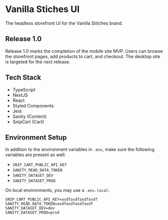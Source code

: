 # Vanilla Stiches UI

The headless storefront UI for the Vanilla Stitches brand.

## Release 1.0

Release 1.0 marks the completion of the mobile site MVP. Users can browse the storefront pages, add products to cart, and checkout. The desktop site is targeted for the next release.

## Tech Stack

-   TypeScript
-   NextJS
-   React
-   Styled Components
-   Jest
-   Sanity (Content)
-   SnipCart (Cart)

## Environment Setup

In addition to the environment variables in `.env`, make sure the following variables are present as well:

-   `SNIP_CART_PUBLIC_API_KEY`
-   `SANITY_READ_DATA_TOKEN`
-   `SANITY_DATASET_DEV`
-   `SANITY_DATASET_PROD`

On local environments, you may use a `.env.local`:

```
SNIP_CART_PUBLIC_API_KEY=asdfasdfasdfasdf
SANITY_READ_DATA_TOKEN=asdfasdfasdfasdf
SANITY_DATASET_DEV=dev
SANITY_DATASET_PROD=prod
```
